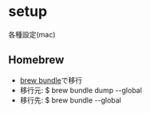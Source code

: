 # setup

各種設定(mac)

## Homebrew
- [brew bundle](https://github.com/Homebrew/homebrew-bundle)で移行
- 移行元: $ brew bundle dump --global
- 移行先: $ brew bundle --global


